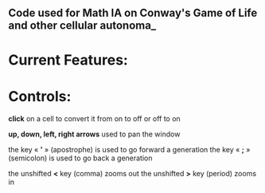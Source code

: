 ## Code used for Math IA on Conway's Game of Life and other cellular autonoma_

# Current Features:



# Controls:

**click** on a cell to convert it from on to off or off to on

**up, down, left, right arrows** used to pan the window

the key « **'** » (apostrophe) is used to go forward a generation
the key « **;** » (semicolon) is used to go back a generation

the unshifted **<** key (comma) zooms out
the unshifted **>** key (period) zooms in
